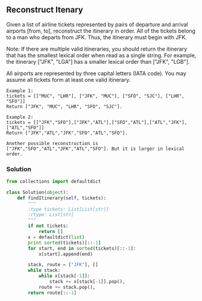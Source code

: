 ## Reconstruct Itenary


Given a list of airline tickets represented by pairs of departure and arrival airports [from, to], reconstruct the itinerary in order. All of the tickets belong to a man who departs from JFK. Thus, the itinerary must begin with JFK.

Note:
If there are multiple valid itineraries, you should return the itinerary that has the smallest lexical order when read as a single string. For example, the itinerary ["JFK", "LGA"] has a smaller lexical order than ["JFK", "LGB"].

All airports are represented by three capital letters (IATA code).
You may assume all tickets form at least one valid itinerary.

```
Example 1:
tickets = [["MUC", "LHR"], ["JFK", "MUC"], ["SFO", "SJC"], ["LHR", "SFO"]]
Return ["JFK", "MUC", "LHR", "SFO", "SJC"].

Example 2:
tickets = [["JFK","SFO"],["JFK","ATL"],["SFO","ATL"],["ATL","JFK"],["ATL","SFO"]]
Return ["JFK","ATL","JFK","SFO","ATL","SFO"].

Another possible reconstruction is ["JFK","SFO","ATL","JFK","ATL","SFO"]. But it is larger in lexical order.
```

### Solution

```python
from collections import defaultdict

class Solution(object):
    def findItinerary(self, tickets):
        """
        :type tickets: List[List[str]]
        :rtype: List[str]
        """
        if not tickets:
            return []
        x = defaultdict(list)
        print sorted(tickets)[::-1]
        for start, end in sorted(tickets)[::-1]:
            x[start].append(end)

        stack, route = ["JFK"], []
        while stack:
            while x[stack[-1]]:
                stack += x[stack[-1]].pop(),
            route += stack.pop(),
        return route[::-1]

```
